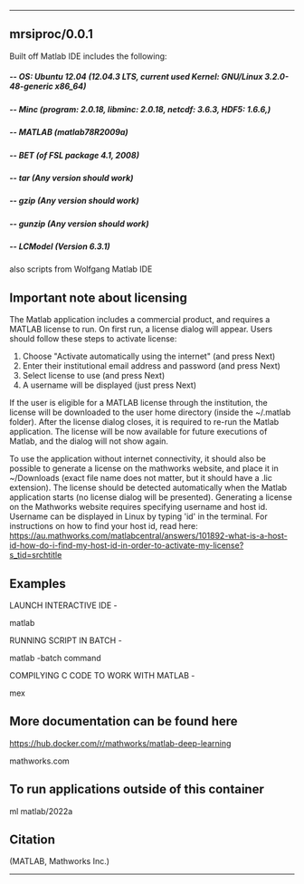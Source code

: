 
----------------------------------
## mrsiproc/0.0.1 ##

Built off Matlab IDE
includes the following:
##### -- OS: Ubuntu 12.04			(12.04.3 LTS, current used Kernel: GNU/Linux 3.2.0-48-generic x86_64)
##### -- Minc 						(program: 2.0.18, libminc: 2.0.18, netcdf: 3.6.3, HDF5: 1.6.6,)
##### -- MATLAB 					(matlab78R2009a)
##### -- BET 						(of FSL package 4.1, 2008)
##### -- tar 						(Any version should work)
##### -- gzip						(Any version should work)
##### -- gunzip						(Any version should work) #
##### -- LCModel 					(Version 6.3.1)

also scripts from Wolfgang
Matlab IDE

Important note about licensing
------------------------------
  
The Matlab application includes a commercial product, and requires a MATLAB license to run. On first run, a license dialog will appear. Users should follow these steps to activate license:
1. Choose "Activate automatically using the internet" (and press Next)
2. Enter their institutional email address and password (and press Next)
3. Select license to use (and press Next)
4. A username will be displayed (just press Next)

If the user is eligible for a MATLAB license through the institution, the license will be downloaded to the user home directory (inside the ~/.matlab folder). After the license dialog closes, it is required to re-run the Matlab application. The license will be now available for future executions of Matlab, and the dialog will not show again.

To use the application without internet connectivity, it should also be possible to generate a license on the mathworks website, and place it in ~/Downloads (exact file name does not matter, but it should have a .lic extension). The license should be detected automatically when the Matlab application starts (no license dialog will be presented). Generating a license on the Mathworks website requires specifying username and host id. Username can be displayed in Linux by typing 'id' in the terminal. For instructions on how to find your host id, read here: https://au.mathworks.com/matlabcentral/answers/101892-what-is-a-host-id-how-do-i-find-my-host-id-in-order-to-activate-my-license?s_tid=srchtitle



Examples
--------

  LAUNCH INTERACTIVE IDE -
  
  matlab

  RUNNING SCRIPT IN BATCH -
  
  matlab -batch command

  COMPILYING C CODE TO WORK WITH MATLAB -
  
  mex

More documentation can be found here
------------------------------------

  https://hub.docker.com/r/mathworks/matlab-deep-learning
  
  mathworks.com


To run applications outside of this container
---------------------------------------------

  ml matlab/2022a

Citation
--------
  
  (MATLAB, Mathworks Inc.)

----------------------------------
